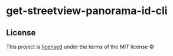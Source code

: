 # get-streetview-panorama-id-cli

## License
This project is [licensed](LICENSE.md) under the terms of the MIT license ©
